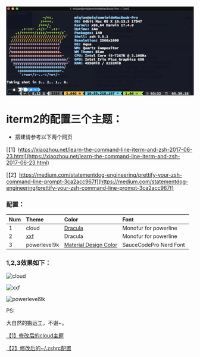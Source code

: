 ![Apple screenfetch](https://github.com/miqianmimi/Iterm2-Color-Style/blob/master/apple.png)

# iterm2的配置三个主题：

* 搭建请参考以下两个网页

[【1】https://xiaozhou.net/learn-the-command-line-iterm-and-zsh-2017-06-23.html](https://xiaozhou.net/learn-the-command-line-iterm-and-zsh-2017-06-23.html)

[【2】https://medium.com/statementdog-engineering/prettify-your-zsh-command-line-prompt-3ca2acc967f](https://medium.com/statementdog-engineering/prettify-your-zsh-command-line-prompt-3ca2acc967f)

### 配置：

| Num | Theme | Color | Font |
| :--- | :--- | :--- | :--- | 
| 1 | cloud | [Dracula](https://draculatheme.com/iterm/) | Monofur for powerline | 
| 2 | [xxf](https://github.com/xfanwu/oh-my-zsh-custom-xxf) | Dracula | Monofur for powerline | 
| 3 | powerlevel9k | [Material Design Color](https://github.com/MartinSeeler/iterm2-material-design) | SauceCodePro Nerd Font | 

### 1,2,3效果如下：
![cloud](https://github.com/miqianmimi/iterm-style/blob/master/1cloud.png)

![xxf](https://github.com/miqianmimi/iterm-style/blob/master/2xxf.png)

![powerlevel9k](https://github.com/miqianmimi/iterm-style/blob/master/3powerline.png)


PS:

大自然的搬运工，不谢~。

[【1】修改后的cloud主题](https://github.com/miqianmimi/oh-my-zsh/blob/master/cloud.zsh-theme)

[【2】修改后的~/.zshrc配置](https://github.com/miqianmimi/iterm-style/blob/master/zshrc)


